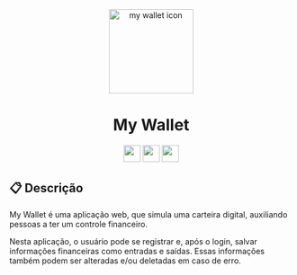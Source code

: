 <div align=center>
<img src="https://cdn-icons-png.flaticon.com/512/855/855279.png" height="150px" alt="my wallet icon"/>
<h1>My Wallet</h1>
</div>

<div align=center>

  <img src="https://img.shields.io/badge/React-20232A?style=for-the-badge&logo=react&logoColor=61DAFB" height="30px"/>
  <img src="https://img.shields.io/badge/styled--components-DB7093?style=for-the-badge&logo=styled-components&logoColor=white" height="30px"/>
  <img src="https://img.shields.io/badge/Axios-706bdf?style=for-the-badge" height="30px"/>

  <!-- badges: https://dev.to/envoy_/150-badges-for-github-pnk#contents -->
</div>

## :clipboard: Descrição

My Wallet é uma aplicação web, que simula uma carteira digital, auxiliando pessoas a ter um controle financeiro. 

Nesta aplicação, o usuário pode se registrar e, após o login, salvar informações financeiras como entradas e saídas. Essas informações também podem ser alteradas e/ou deletadas em caso de erro.


<!-- 
1. fazer aqueles mock-ups com imagens do app pra ilustrar bonitinho
-->
